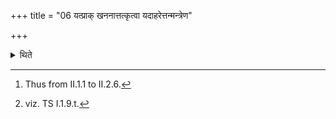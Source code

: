 +++
title = "06 यत्प्राक् खननात्तत्कृत्वा यदाहरेत्तन्मन्त्रेण"

+++

<details><summary>थिते</summary>

6. Having done whatever is before the act of digging,[^1] he should dig with a formula[^2] that (i.e. the loose soil) which he brings (from another place).  

[^1]: Thus from II.1.1 to II.2.6.  

[^2]: viz. TS I.1.9.t.
</details>
